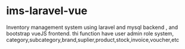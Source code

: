 # ims-laravel-vue
Inventory management system using laravel and mysql backend , and bootstrap vueJS frontend. thi function have user admin role system, category,subcategory,brand,suplier,product,stock,invoice,voucher,etc
